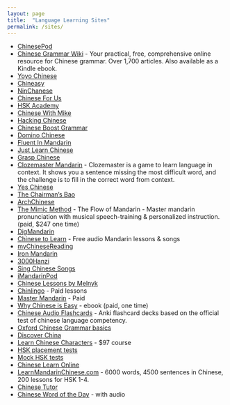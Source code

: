 ```yaml
---
layout: page
title:  "Language Learning Sites"
permalink: /sites/
---
```

* [ChinesePod](https://chinesepod.com/)
* [Chinese Grammar Wiki](https://resources.allsetlearning.com/chinese/grammar/) - Your practical, free, comprehensive online resource for Chinese grammar. Over 1,700 articles. Also available as a Kindle ebook.
* [Yoyo Chinese](https://www.yoyochinese.com/)
* [Chineasy](http://www.chineasy.com/)
* [NinChanese](https://ninchanese.com)
* [Chinese For Us](https://chinesefor.us/)
* [HSK Academy](http://www.hsk.academy/)
* [Chinese With Mike](http://www.chinesewithmike.com/)
* [Hacking Chinese](http://www.hackingchinese.com/)
* [Chinese Boost Grammar](https://www.chineseboost.com/grammar/)
* [Domino Chinese](https://dominochinese.com/)
* [Fluent In Mandarin](https://www.fluentinmandarin.com/)
* [Just Learn Chinese](http://justlearnchinese.com/)
* [Grasp Chinese](http://www.graspchinese.com/)
* [Clozemaster Mandarin](https://www.clozemaster.com/languages/learn-mandarin-chinese-from-english) - Clozemaster is a game to learn language in context. It shows you a sentence missing the most difficult word, and the challenge is to fill in the correct word from context.
* [Yes Chinese](http://www.yes-chinese.com/en/)
* [The Chairman’s Bao](http://www.thechairmansbao.com/)
* [ArchChinese](http://www.archchinese.com/)
* [The Mimic Method](https://www.mimicmethod.com/the-flow-of-mandarin/) - The Flow of Mandarin - Master mandarin pronunciation with musical speech-training & personalized instruction. (paid, $247 one time)
* [DigMandarin](http://www.digmandarin.com/)
* [Chinese to Learn](http://www.chinesetolearn.com/) - Free audio Mandarin lessons & songs
* [myChineseReading](http://mychinesereading.com/)
* [Iron Mandarin](http://ironmandarin.com/)
* [3000Hanzi](https://3000hanzi.com/)
* [Sing Chinese Songs](http://www.singchinesesongs.com/)
* [iMandarinPod](http://www.imandarinpod.com/hoola/)
* [Chinese Lessons by Melnyk](https://www.melnyks.com/)
* [Chinlingo](https://www.chinlingo.com/) - Paid lessons
* [Master Mandarin](http://l2mastery.com/language-guides/master-mandarin/) - Paid
* [Why Chinese is Easy](https://fi3mplus.com/why-chinese-is-easy/) - ebook (paid, one time)
* [Chinese Audio Flashcards](http://www.chineseaudioflashcards.com/) - Anki flashcard decks based on the official test of chinese language competency.
* [Oxford Chinese Grammar basics](http://www.ctcfl.ox.ac.uk/Grammar%20exercises.htm)
* [Discover China](http://www.mydiscoverchina.com/)
* [Learn Chinese Characters](http://learn-chinese-characters.com/) - $97 course
* [HSK placement tests](http://hschinese.com)
* [Mock HSK tests](http://chinesetests.cn)
* [Chinese Learn Online](https://www.chineselearnonline.com/)
* [LearnMandarinChinese.com](http://www.learnmandarinchinese.com/) - 6000 words, 4500 sentences in Chinese, 200 lessons for HSK 1-4.
* [Chinese Tutor](https://www.fastchinese.org/)
* [Chinese Word of the Day](http://709er.com/wordoftheday/chinese/) - with audio

